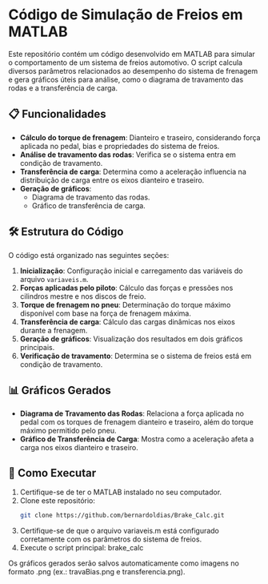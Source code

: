 # Código de Simulação de Freios em MATLAB 

Este repositório contém um código desenvolvido em MATLAB para simular o comportamento de um sistema de freios automotivo. O script calcula diversos parâmetros relacionados ao desempenho do sistema de frenagem e gera gráficos úteis para análise, como o diagrama de travamento das rodas e a transferência de carga.

## 📋 Funcionalidades

- **Cálculo do torque de frenagem**: Dianteiro e traseiro, considerando força aplicada no pedal, bias e propriedades do sistema de freios.
- **Análise de travamento das rodas**: Verifica se o sistema entra em condição de travamento.
- **Transferência de carga**: Determina como a aceleração influencia na distribuição de carga entre os eixos dianteiro e traseiro.
- **Geração de gráficos**:
  - Diagrama de travamento das rodas.
  - Gráfico de transferência de carga.

## 🛠 Estrutura do Código

O código está organizado nas seguintes seções:
1. **Inicialização**: Configuração inicial e carregamento das variáveis do arquivo `variaveis.m`.
2. **Forças aplicadas pelo piloto**: Cálculo das forças e pressões nos cilindros mestre e nos discos de freio.
3. **Torque de frenagem no pneu**: Determinação do torque máximo disponível com base na força de frenagem máxima.
4. **Transferência de carga**: Cálculo das cargas dinâmicas nos eixos durante a frenagem.
5. **Geração de gráficos**: Visualização dos resultados em dois gráficos principais.
6. **Verificação de travamento**: Determina se o sistema de freios está em condição de travamento.

## 📊 Gráficos Gerados

- **Diagrama de Travamento das Rodas**: Relaciona a força aplicada no pedal com os torques de frenagem dianteiro e traseiro, além do torque máximo permitido pelo pneu.
- **Gráfico de Transferência de Carga**: Mostra como a aceleração afeta a carga nos eixos dianteiro e traseiro.

## 🚀 Como Executar

1. Certifique-se de ter o MATLAB instalado no seu computador.
2. Clone este repositório:
   ```bash
   git clone https://github.com/bernardoldias/Brake_Calc.git
3. Certifique-se de que o arquivo variaveis.m está configurado corretamente com os parâmetros do sistema de freios.
4. Execute o script principal: brake_calc

   
Os gráficos gerados serão salvos automaticamente como imagens no formato .png (ex.: travaBias.png e transferencia.png).


